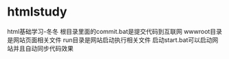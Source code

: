 # htmlstudy
html基础学习-冬冬
    根目录里面的commit.bat是提交代码到互联网
    wwwroot目录是网站页面相关文件
    run目录是网站启动执行相关文件
        启动start.bat可以启动网站并且自动同步代码效果